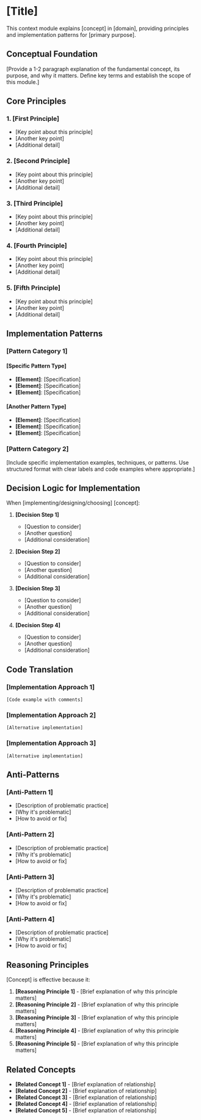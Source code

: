# [Title]

This context module explains [concept] in [domain], providing principles and implementation patterns for [primary purpose].

## Conceptual Foundation

[Provide a 1-2 paragraph explanation of the fundamental concept, its purpose, and why it matters. Define key terms and establish the scope of this module.]

## Core Principles

### 1. [First Principle]
- [Key point about this principle]
- [Another key point]
- [Additional detail]

### 2. [Second Principle]
- [Key point about this principle]
- [Another key point]
- [Additional detail]

### 3. [Third Principle]
- [Key point about this principle]
- [Another key point]
- [Additional detail]

### 4. [Fourth Principle]
- [Key point about this principle]
- [Another key point]
- [Additional detail]

### 5. [Fifth Principle]
- [Key point about this principle]
- [Another key point]
- [Additional detail]

## Implementation Patterns

### [Pattern Category 1]

#### [Specific Pattern Type]
- **[Element]**: [Specification]
- **[Element]**: [Specification]
- **[Element]**: [Specification]

#### [Another Pattern Type]
- **[Element]**: [Specification]
- **[Element]**: [Specification]
- **[Element]**: [Specification]

### [Pattern Category 2]

[Include specific implementation examples, techniques, or patterns. Use structured format with clear labels and code examples where appropriate.]

## Decision Logic for Implementation

When [implementing/designing/choosing] [concept]:

1. **[Decision Step 1]**
   - [Question to consider]
   - [Another question]
   - [Additional consideration]

2. **[Decision Step 2]**
   - [Question to consider]
   - [Another question]
   - [Additional consideration]

3. **[Decision Step 3]**
   - [Question to consider]
   - [Another question]
   - [Additional consideration]

4. **[Decision Step 4]**
   - [Question to consider]
   - [Another question]
   - [Additional consideration]

## Code Translation

### [Implementation Approach 1]
```
[Code example with comments]
```

### [Implementation Approach 2]
```
[Alternative implementation]
```

### [Implementation Approach 3]
```
[Alternative implementation]
```

## Anti-Patterns

### [Anti-Pattern 1]
- [Description of problematic practice]
- [Why it's problematic]
- [How to avoid or fix]

### [Anti-Pattern 2]
- [Description of problematic practice]
- [Why it's problematic]
- [How to avoid or fix]

### [Anti-Pattern 3]
- [Description of problematic practice]
- [Why it's problematic]
- [How to avoid or fix]

### [Anti-Pattern 4]
- [Description of problematic practice]
- [Why it's problematic]
- [How to avoid or fix]

## Reasoning Principles

[Concept] is effective because it:

1. **[Reasoning Principle 1]** - [Brief explanation of why this principle matters]
2. **[Reasoning Principle 2]** - [Brief explanation of why this principle matters]
3. **[Reasoning Principle 3]** - [Brief explanation of why this principle matters]
4. **[Reasoning Principle 4]** - [Brief explanation of why this principle matters]
5. **[Reasoning Principle 5]** - [Brief explanation of why this principle matters]

## Related Concepts

- **[Related Concept 1]** - [Brief explanation of relationship]
- **[Related Concept 2]** - [Brief explanation of relationship]
- **[Related Concept 3]** - [Brief explanation of relationship]
- **[Related Concept 4]** - [Brief explanation of relationship]
- **[Related Concept 5]** - [Brief explanation of relationship]
